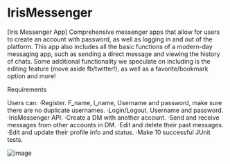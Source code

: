 # IrisMessenger

[Iris Messenger App]
Comprehensive messenger apps that allow for users to create an account with password, as well as logging in and out of the platform.  This app also includes all the basic functions of a modern-day messaging app, such as sending a direct message and viewing the history of chats.  Some additional functionality we speculate on including is the editing feature (move aside fb/twitter!), as well as a favorite/bookmark option and more!


Requirements

Users can:
·Register. F_name, l_name, Username and password, make sure there are no duplicate usernames.
·Login/Logout. Username and password.
·IrisMessenger API.
·Create a DM with another account.
·Send and receive messages from other accounts in DM.
·Edit and delete their past messages.
·Edit and update their profile info and status.
·Make 10 successful JUnit tests.





![image](https://user-images.githubusercontent.com/102980815/168733640-06dd4004-ff16-4879-8ae9-3ba61ec1156e.png)
